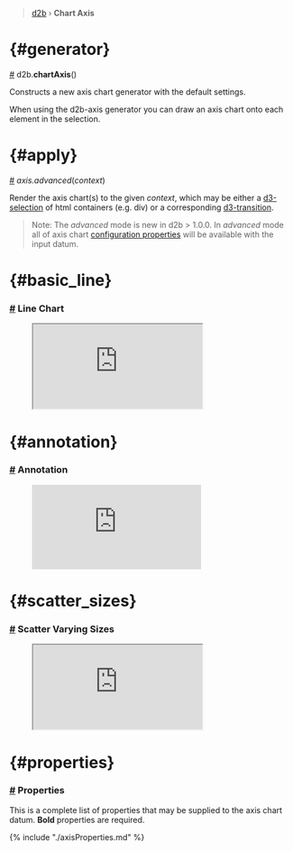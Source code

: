 > [d2b](../README.md) › **Chart Axis**

<!-- ![Local Image](../gifs/chart-axis.gif) -->

# {#generator}
[#](#generator) d2b.**chartAxis**()

Constructs a new axis chart generator with the default settings.

When using the d2b-axis generator you can draw an axis chart onto each element in the selection.

# {#apply}
[#](#apply) *axis.advanced*(*context*)

Render the axis chart(s) to the given *context*, which may be either a [d3-selection](https://github.com/d3/d3-selection) of html containers (e.g. div) or a corresponding [d3-transition](https://github.com/d3/d3-transition). 

> Note: The *advanced* mode is new in d2b > 1.0.0. In *advanced* mode all of axis chart [configuration properties](#properties) will be available with the input datum.

 # {#basic_line}
### [#](#basic_line) Line Chart

<figure class="axis_basic">
  <iframe
    src="https://codesandbox.io/embed/github/d2bjs/demos/tree/master/charts/axis/basic-line?runonclick=0&codemirror=1&module=/index.js" 
    view="split"
    frameborder="110" 
  ></iframe>
</figure>

# {#annotation}
### [#](#annotation) Annotation

<figure class="axis_annotation">
  <iframe 
    src="https://codesandbox.io/embed/github/d2bjs/demos/tree/master/charts/axis/annotation?runonclick=1&codemirror=1&module=/index.js" 
    frameborder="0" 
    allowfullscreen="true" 
    mozallowfullscreen="true" 
    webkitallowfullscreen="true"
  ></iframe>
</figure>

<!-- >
# {#basic}
### [#](#basic) Basic

<figure class="axis_basic">
  <iframe 
    src="https://codesandbox.io/embed/github/d2bjs/demos/tree/master/charts/axis/area-basic?runonclick=1&codemirror=1&module=/index.js" 
    frameborder="0" 
    allowfullscreen="true" 
    mozallowfullscreen="true" 
    webkitallowfullscreen="true"
  ></iframe>
</figure> -->

<!-- # {#Bar}
### [#](#bar) Bar

<figure class="axis_bar">
  <iframe 
    src="https://codesandbox.io/embed/github/d2bjs/demos/tree/master/charts/axis/default-bar?runonclick=1&codemirror=1&module=/index.js" 
    frameborder="0" 
    allowfullscreen="true" 
    mozallowfullscreen="true" 
    webkitallowfullscreen="true"
  ></iframe>
</figure>

# {#boxplot}
### [#](#boxplot) Boxplot

<figure class="axis_boxplot">
  <iframe 
    src="https://codesandbox.io/embed/github/d2bjs/demos/tree/master/charts/axis/default-boxplot?runonclick=1&codemirror=1&module=/index.js" 
    frameborder="0" 
    allowfullscreen="true" 
    mozallowfullscreen="true" 
    webkitallowfullscreen="true"
  ></iframe>
</figure>

# {#bubble}
### [#](#bubble) Bubble

<figure class="axis_bubble">
  <iframe 
    src="https://codesandbox.io/embed/github/d2bjs/demos/tree/master/charts/axis/default-bubble?runonclick=1&codemirror=1&module=/index.js" 
    frameborder="0" 
    allowfullscreen="true" 
    mozallowfullscreen="true" 
    webkitallowfullscreen="true"
  ></iframe>
</figure> -->

<!-- # {#groups}
### [#](#groups) Groups

<figure class="axis_groups">
  <iframe 
    src="https://codesandbox.io/embed/github/d2bjs/demos/tree/master/charts/axis/groups?runonclick=1&codemirror=1&module=/index.js" 
    frameborder="0" 
    allowfullscreen="true" 
    mozallowfullscreen="true" 
    webkitallowfullscreen="true"
  ></iframe>
</figure>

# {#legend}
### [#](#legend) Legend

<figure class="axis_legend">
  <iframe 
    src="https://codesandbox.io/embed/github/d2bjs/demos/tree/master/charts/axis/legend?runonclick=1&codemirror=1&module=/index.js" 
    frameborder="0" 
    allowf    
    mozall    
    webkit    
  ></ifram    
</figure>

# {#padding
### [#](#padding) Padding

<figure class="axis_padding>   
  <iframe     
    src="https://codesandbox.io/embed/github/d2bjs/demos/tree/master/charts/axis/basic-line?runonclick=1&codemirror=1&module=/index.js" 
    frameborder="0" 
    allowfullscreen="true" 
    mozallowfullscreen="true" 
    webkitallowfullscreen="true"
  ></iframe>
</figure>

# {#scale}
### [#](#scale) Scale

<figure class="axis_scale">
  <iframe 
    src="https://codesandbox.io/embed/github/d2bjs/demos/tree/master/charts/axis/area-scale?runonclick=1&codemirror=1&module=/index.js" 
    frameborder="0" 
    allowfullscreen="true" 
    mozallowfullscreen="true" 
    webkitallowfullscreen="true"
  ></iframe>
</figure> -->

<!-- # {#scatter}
### [#](#scatter) Scatter

<figure class="axis_scatter">
  <iframe 
    src="https://codesandbox.io/embed/github/d2bjs/demos/tree/master/charts/axis/default-scatter?runonclick=1&codemirror=1&module=/index.js" 
    frameborder="0" 
    allowfullscreen="true" 
    mozallowfullscreen="true" 
    webkitallowfullscreen="true"
  ></iframe>
</figure> -->

# {#scatter_sizes}
### [#](#scatter_sizes) Scatter Varying Sizes

<figure class="axis_scatter_sizes">
  <iframe 
    src="https://codesandbox.io/embed/github/d2bjs/demos/tree/master/charts/axis/default-scatter-sizes?runonclick=1&codemirror=1&module=/index.js" 
    frameborder="10" 
    allowfullscreen="true" 
    mozallowfullscreen="true" 
    webkitallowfullscreen="true"
  ></iframe>
</figure>

<!-- # {#typescript}
### [#](#typescript) Typescript

<figure class="axis_typescript">
  <iframe 
    src="https://codesandbox.io/embed/github/d2bjs/demos/tree/master/charts/axis/typescript?runonclick=1&codemirror=1&module=/index.js" 
    frameborder="0" 
    allowfullscreen="true" 
    mozallowfullscreen="true" 
    webkitallowfullscreen="true"
  ></iframe>
</figure> -->

# {#properties}
### [#](#properties) Properties

This is a complete list of properties that may be supplied to the axis chart datum. **Bold** properties are required.

{% include "./axisProperties.md" %}